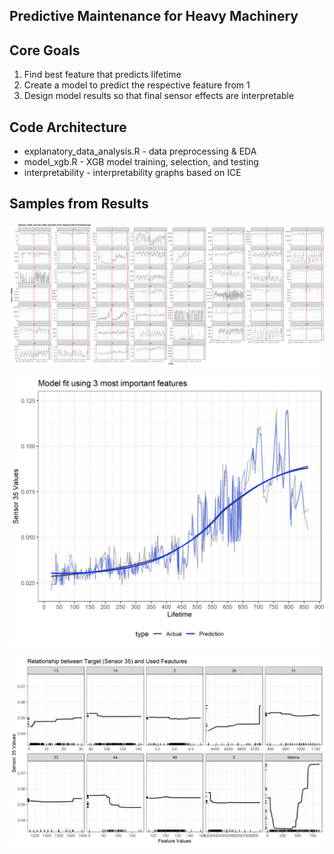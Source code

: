 Predictive Maintenance for Heavy Machinery
-------------------

Core Goals
------------------
1. Find best feature that predicts lifetime
2. Create a model to predict the respective feature from 1
3. Design model results so that final sensor effects are interpretable

Code Architecture 
-------------------
* explanatory_data_analysis.R - data preprocessing & EDA
* model_xgb.R - XGB model training, selection, and testing
* interpretability - interpretability graphs based on ICE

Samples from Results 
-------------------

![](https://github.com/aleksejhoffaerber/sensordata/blob/18ac97a909fc84ff81fb1070a5737adb13c9300e/Plots/04_EDA_Sensors.png)

![](https://github.com/aleksejhoffaerber/sensordata/blob/18ac97a909fc84ff81fb1070a5737adb13c9300e/Plots/06_XGB_Fit%20Results.png)

![](https://github.com/aleksejhoffaerber/sensordata/blob/18ac97a909fc84ff81fb1070a5737adb13c9300e/Plots/08_ICE%20XGBoost%20Model.png)
